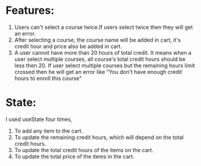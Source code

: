 # Features:
  1. Users can't  select a  course twice.If users select twice then they will get an error.
  2. After selecting a course,  the course name will be added in cart, it's credit hour and price also be added in cart.
  3. A user cannot have more than 20 hours of total credit. It means when a user select multiple courses, all course's total credit hours should be less then 20. If user select multiple courses but the remaining hours limit crossed then he will get an error like "You don't have enough credit hours to enroll this course"  

# State:
  I used useState four times, 
   1. To add any item to the cart.
   2. To update the remaining credit hours, which will depend on the total credit hours.
   3. To update the total credit hours of the items on the cart.
   4. To update the total price of the items in the cart.
  
  